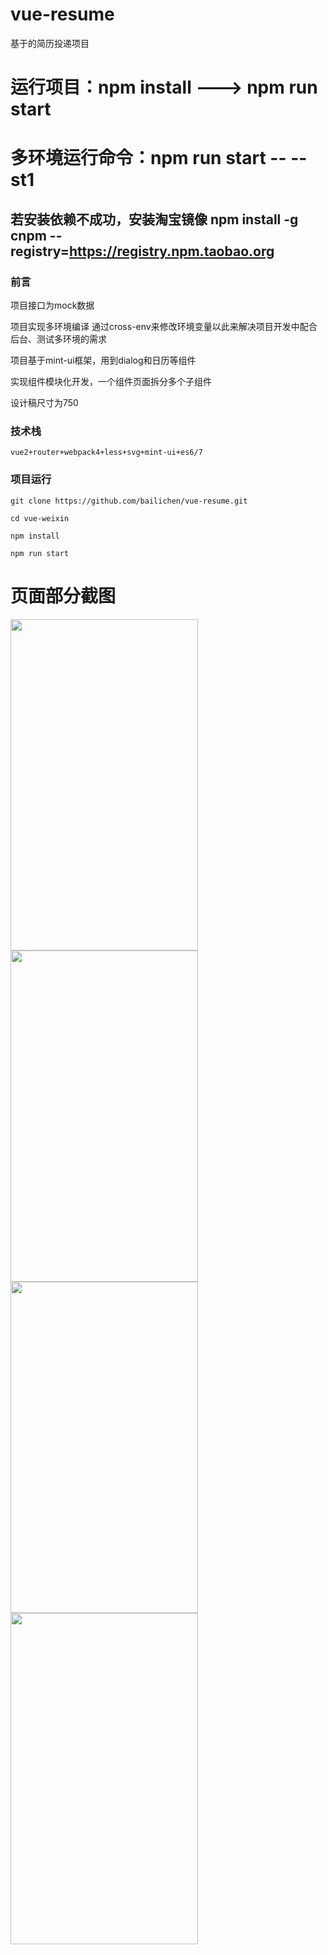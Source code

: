 # vue-resume
基于的简历投递项目
# 运行项目：npm install ---> npm run start 
# 多环境运行命令：npm run start -- --st1
## 若安装依赖不成功，安装淘宝镜像   npm install -g cnpm --registry=https://registry.npm.taobao.org

### 前言

项目接口为mock数据

项目实现多环境编译 通过cross-env来修改环境变量以此来解决项目开发中配合后台、测试多环境的需求

项目基于mint-ui框架，用到dialog和日历等组件

实现组件模块化开发，一个组件页面拆分多个子组件

设计稿尺寸为750

### 技术栈

```
vue2+router+webpack4+less+svg+mint-ui+es6/7

```


### 项目运行

```
git clone https://github.com/bailichen/vue-resume.git

cd vue-weixin

npm install

npm run start

```


# 页面部分截图

<img src="https://github.com/bailichen/vue-resume/raw/master/printscreen/1.png" width="300" height="530" alt=""/><img src="https://github.com/bailichen/vue-resume/raw/master/printscreen/2.jpg" width="300" height="530" alt=""> 
<img src="https://github.com/bailichen/vue-resume/raw/master/printscreen/3.jpg" width="300" height="530" alt=""><img src="https://github.com/bailichen/vue-resume/raw/master/printscreen/4.jpg" width="300" height="530" alt=""> 


